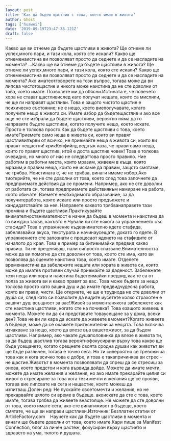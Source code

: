 ```yaml
---
layout: post
title: 'Как да бъдеш щастлив с това, което имаш в живота'
author: Ghost
tags: ['huawei']
date: '2019-09-19T23:47:38.121Z'
draft: false
---
```


Какво ще ви отнеме да бъдете щастливи в живота? Ще отнеме ли успех,много пари, и тази кола, която сте искали? Какво ще отнеменаистина ви позволяват просто да седнете и да се насладите на момента? ...Какво ще ви отнеме да бъдете щастливи в живота? Ще отнеме ли успех,много пари, и тази кола, която сте искали? Какво ще отнеменаистина ви позволяват просто да седнете и да се насладите на момента? Ако иматеотговорете на този въпрос, тогава може да ви липсва чистотощастие и никога може наистина да не сте доволни от това, което имате. Позволете ми да обясни.Истината е, че повечето хора не стават щастливислед като получат нещата, които са мислили, че ще ги направят щастливи. Това е защото чистото щастие е психическо състояние; не е нещо, което виеполучавате, когато получите нещо в живота си. Имате избор да бъдетещастлив и ако все още не сте избрали да бъдете щастливи, вероятно няма да го направите бъдете щастливи, когато получите нещо, което искате. Просто е толкова просто.Как да бъдете щастливи с това, което иматеПриемете само неща в живота си, които ви правят щастливипърви от всичко, не приемайте неща в живота си, които ви правят нещастни! крикКенфийлд веднъж каза, че прави само неща, които го правят щастлив, итой е доста щастлив човек! Това е толкова очевидно, но много от нас не следваттова просто правило. Ние работим в работни места, които мразим, живеем в къща, която мразим,и правим неща, които не искаме да правим, защото смятаме, че трябва. Ноистината е, че не трябва, винаги имаме избор.Ако тиоткрийте, че не сте доволни от това, което след това започнете да предприемате действия да се промени. Например, ако не сте доволни от работата си, тогава предприемете действиякъм намиране на работа, която обичате. Вземете необходимото образование, за да получитеработа, която искате или просто продължете и кандидатствайте за нея. Направете каквото трябванаправете тази промяна и бъдете щастливи.Практикувайте внимателноствнимателност е начин да бъдеш в момента и наистина да го виждаш такъв, какъвто е.Чували ли сте някога за упражнението със стафиди? Това е упражнение къдевнимателно ядете стафида, забелязвайки вкуса, текстурата и начинаусещате, докато го ядете. В упражнението сте запознати с процесаот яденето на стафидите от началото до края. Това е пример за битиеимайки предвид какво правиш. Ти не преценяваш, нали сипросто спазване.Внимателността може да ви помогне да сте доволни от това, което сте има, като ви позволява да оцените наистина това, което имате. Отделете временаистина да забележите нещата или хората в живота си, които може да иматев противен случай приемайте за даденост. Забележете тези неща или хора и наистина бъдетеимайки предвид как те са от полза за живота ви и какво правят за вас. Това може бъдете за нещо толкова просто като вашия душ и да имате предвидчудесна работа, която ви прави, чисти. Ще откриете, че ще е труднода не сте доволни от душа си, след като си позволите да видите иусетете колко страхотен е вашият душ всъщност за вас!Живей за моментанякога забележете как сте наистина щастливи, когато сте на почивка? Това езащото живееш в момента. Можете ли да си представите товаусещане за у дома, всеки ден? Това не ви ли кара да искате да живеете вмомент?Когато живеете в бъдеще, може да се окажете притеснителни за нещата. Това включва изчакване за нещо, което да влезе във вашетоживот, за да бъдем щастливи. Например, ако чакате душаполовинка да влезе в живота ти, за да бъдеш щастлив тогава вероятнофокусирани върху това какво ще бъде усещането, когато срещнете своята сродна душаи как животът ви ще бъде различен, тогава е точно сега. Но ти сивероятно се тревожи за това как и кога всичко това е добре, и това е такапричинява ви стрес - не щастие.Животът в момента позволявати да спреш да се стресиш за онова, което предстои и кога вървида дойде. Можете да имате мечти, можете да имате желания и желания, но ако имате прекарайте целия си живот в стресиране за това кога тези мечти и желания ще се прояви, тогава вие липсвате на сега и нащастие, което можеш да изпитваш.Долен ред: Не пускайте своетомечти и желания, но не прекарвайте цялото си време в бъдеще. акоискате да сте с това, което имате, тогава трябва да живеете внастояще. Не можете да сте доволни от това, което имате сега, ако сте винагиживот в бъдеще, което смятате, че ще ви направи щастливи.Източник: Безплатни статии от ArticleFactory.com    Научете как да бъдете щастливи в момента и винаги ще бъдете доволни от това, което имате.Кари пише за Manifest Connection, блог за личен растеж, фокусиран върху щастието и здравето на ума, тялото и душата.

